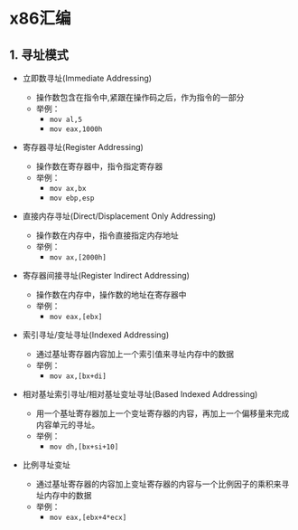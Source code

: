 # x86汇编

## 1. 寻址模式

- 立即数寻址(Immediate Addressing)
  - 操作数包含在指令中,紧跟在操作码之后，作为指令的一部分
  - 举例：
    - ```mov al,5```
    - ```mov eax,1000h```

- 寄存器寻址(Register Addressing)
  - 操作数在寄存器中，指令指定寄存器
  - 举例：
    - ```mov ax,bx```
    - ```mov ebp,esp```

- 直接内存寻址(Direct/Displacement Only Addressing)
  - 操作数在内存中，指令直接指定内存地址
  - 举例：
    - ```mov ax,[2000h]```

- 寄存器间接寻址(Register Indirect Addressing)
  - 操作数在内存中，操作数的地址在寄存器中
  - 举例：
    - ```mov eax,[ebx]```

- 索引寻址/变址寻址(Indexed Addressing)
  - 通过基址寄存器内容加上一个索引值来寻址内存中的数据
  - 举例：
    - ```mov ax,[bx+di]```

- 相对基址索引寻址/相对基址变址寻址(Based Indexed Addressing)
  - 用一个基址寄存器加上一个变址寄存器的内容，再加上一个偏移量来完成内容单元的寻址。
  - 举例：
    - ```mov dh,[bx+si+10]```

- 比例寻址变址
  - 通过基址寄存器的内容加上变址寄存器的内容与一个比例因子的乘积来寻址内存中的数据
  - 举例：
    - ```mov eax,[ebx+4*ecx]```
    




